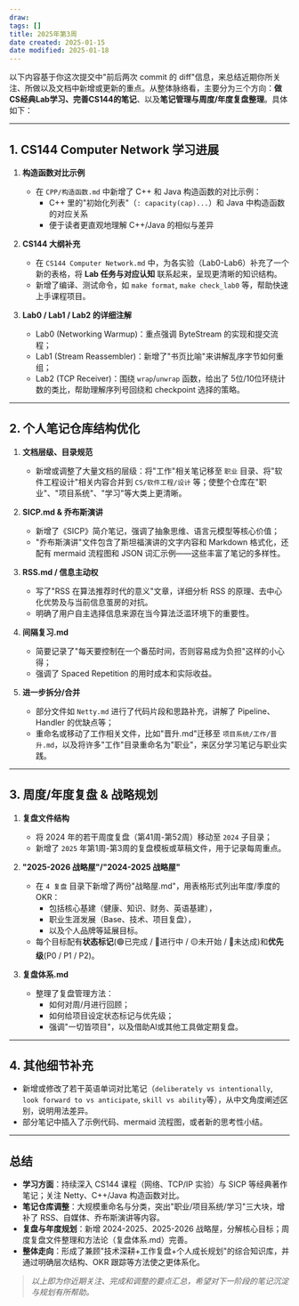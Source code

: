 ```yaml
---
draw:
tags: []
title: 2025年第3周
date created: 2025-01-15
date modified: 2025-01-18
---
```


以下内容基于你这次提交中"前后两次 commit 的 diff"信息，来总结近期你所关注、所做以及文档中新增或更新的重点。从整体脉络看，主要分为三个方向：**做CS经典Lab学习、完善CS144的笔记**、以及**笔记管理与周度/年度复盘整理**。具体如下：

---

## 1. CS144 Computer Network 学习进展

1. **构造函数对比示例**
    
    - 在 `CPP/构造函数.md` 中新增了 C++ 和 Java 构造函数的对比示例：
        - C++ 里的"初始化列表"（`: capacity(cap)...`）和 Java 中构造函数的对应关系
        - 便于读者更直观地理解 C++/Java 的相似与差异
2. **CS144 大纲补充**
    
    - 在 `CS144 Computer Network.md` 中，为各实验（Lab0-Lab6）补充了一个新的表格，将 **Lab 任务与对应认知** 联系起来，呈现更清晰的知识结构。
    - 新增了编译、测试命令，如 `make format`, `make check_lab0` 等，帮助快速上手课程项目。
3. **Lab0 / Lab1 / Lab2 的详细注解**
    
    - Lab0 (Networking Warmup)：重点强调 ByteStream 的实现和提交流程；
    - Lab1 (Stream Reassembler)：新增了"书页比喻"来讲解乱序字节如何重组；
    - Lab2 (TCP Receiver)：围绕 `wrap`/`unwrap` 函数，给出了 5位/10位环绕计数的类比，帮助理解序列号回绕和 checkpoint 选择的策略。

---

## 2. 个人笔记仓库结构优化

1. **文档层级、目录规范**
    
    - 新增或调整了大量文档的层级：将"工作"相关笔记移至 `职业` 目录、将"软件工程设计"相关内容合并到 `CS/软件工程/设计` 等；使整个仓库在"职业"、"项目系统"、"学习"等大类上更清晰。
2. **SICP.md & 乔布斯演讲**
    
    - 新增了《SICP》简介笔记，强调了抽象思维、语言元模型等核心价值；
    - "乔布斯演讲"文件包含了斯坦福演讲的文字内容和 Markdown 格式化，还配有 mermaid 流程图和 JSON 词汇示例——这些丰富了笔记的多样性。
3. **RSS.md / 信息主动权**
    
    - 写了"RSS 在算法推荐时代的意义"文章，详细分析 RSS 的原理、去中心化优势及与当前信息茧房的对抗。
    - 明确了用户自主选择信息来源在当今算法泛滥环境下的重要性。
4. **间隔复习.md**
    
    - 简要记录了"每天要控制在一个番茄时间，否则容易成为负担"这样的小心得；
    - 强调了 Spaced Repetition 的用时成本和实际收益。
5. **进一步拆分/合并**
    
    - 部分文件如 `Netty.md` 进行了代码片段和思路补充，讲解了 Pipeline、Handler 的优缺点等；
    - 重命名或移动了工作相关文件，比如"晋升.md"迁移至 `项目系统/工作/晋升.md`，以及将许多"工作"目录重命名为"职业"，来区分学习笔记与职业实践。

---

## 3. 周度/年度复盘 & 战略规划

1. **复盘文件结构**
    
    - 将 2024 年的若干周度复盘（第41周-第52周）移动至 `2024` 子目录；
    - 新增了 `2025` 年第1周-第3周的复盘模板或草稿文件，用于记录每周重点。
2. **"2025-2026 战略屋"/"2024-2025 战略屋"**
    
    - 在 `4 复盘` 目录下新增了两份"战略屋.md"，用表格形式列出年度/季度的OKR：
        - 包括核心基建（健康、知识、财务、英语基建），
        - 职业生涯发展（Base、技术、项目复盘），
        - 以及个人品牌等延展目标。
    - 每个目标配有**状态标记**(🟢已完成 / 🔵进行中 / 🟡未开始 / 🔴未达成)和**优先级**(P0 / P1 / P2)。
3. **复盘体系.md**
    
    - 整理了复盘管理方法：
        - 如何对周/月进行回顾；
        - 如何给项目设定状态标记与优先级；
        - 强调"一切皆项目"，以及借助AI或其他工具做定期复盘。

---

## 4. 其他细节补充

- 新增或修改了若干英语单词对比笔记（`deliberately vs intentionally`, `look forward to vs anticipate`, `skill vs ability`等），从中文角度阐述区别，说明用法差异。
- 部分笔记中插入了示例代码、mermaid 流程图，或者新的思考性小结。

---

## 总结

- **学习方面**：持续深入 CS144 课程（网络、TCP/IP 实验）与 SICP 等经典著作笔记；关注 Netty、C++/Java 构造函数对比。
- **笔记仓库调整**：大规模重命名与分类，突出"职业/项目系统/学习"三大块，增补了 RSS、自媒体、乔布斯演讲等内容。
- **复盘与年度规划**：新增 2024-2025、2025-2026 战略屋，分解核心目标；周度复盘文件整理和方法论（复盘体系.md）完善。
- **整体走向**：形成了兼顾"技术深耕+工作复盘+个人成长规划"的综合知识库，并通过明确层次结构、OKR 跟踪等方法使之更体系化。

> _以上即为你近期关注、完成和调整的要点汇总，希望对下一阶段的笔记沉淀与规划有所帮助。_
